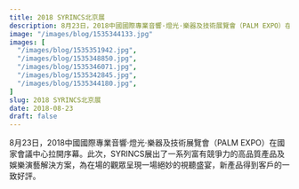 ```yaml
---
title: 2018 SYRINCS北京展
description: 8月23日，2018中國國際專業音響·燈光·樂器及技術展覽會（PALM EXPO）在國家會議中心拉開序幕。此次，SYRINCS展出了壹系列富有競爭力的高品質產品及娛樂演藝解決方案
image: "/images/blog/1535344133.jpg"
images: [
  "/images/blog/1535351942.jpg",
  "/images/blog/1535348850.jpg",
  "/images/blog/1535346071.jpg",
  "/images/blog/1535342845.jpg",
  "/images/blog/1535344180.jpg",
]
slug: 2018 SYRINCS北京展
date: 2018-08-23
draft: false
---
```




8月23日，2018中國國際專業音響·燈光·樂器及技術展覽會（PALM EXPO）在國家會議中心拉開序幕。此次，SYRINCS展出了一系列富有競爭力的高品質產品及娛樂演藝解決方案，為在場的觀眾呈現一場絕妙的視聽盛宴，新產品得到客戶的一致好評。
